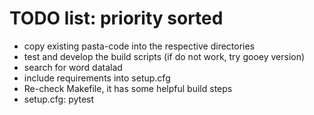 # TODO list: priority sorted
- copy existing pasta-code into the respective directories
- test and develop the build scripts (if do not work, try gooey version)
- search for word datalad
- include requirements into setup.cfg
- Re-check Makefile, it has some helpful build steps
- setup.cfg: pytest
